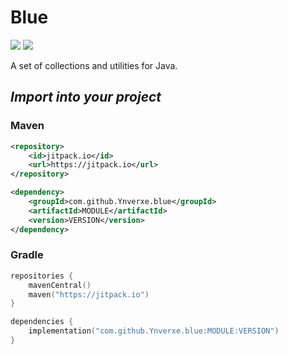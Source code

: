 # Blue 
![](https://img.shields.io/github/actions/workflow/status/ynverxe/blue/build.yml)
[![](https://jitpack.io/v/ynverxe/blue.svg)](https://jitpack.io/#ynverxe/blue)

A set of collections and utilities for Java.

## _Import into your project_

### Maven
```xml
<repository>
    <id>jitpack.io</id>
    <url>https://jitpack.io</url>
</repository>
```
```xml
<dependency>
    <groupId>com.github.Ynverxe.blue</groupId>
    <artifactId>MODULE</artifactId>
    <version>VERSION</version>
</dependency>
```

### Gradle

```kotlin
repositories {
    mavenCentral()
    maven("https://jitpack.io")
}

dependencies {
    implementation("com.github.Ynverxe.blue:MODULE:VERSION")    
}
```
